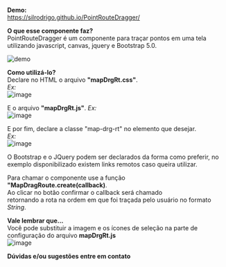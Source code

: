 **Demo:**<br>
https://silrodrigo.github.io/PointRouteDragger/ <br>

**O que esse componente faz?** <br>
PointRouteDragger é um componente para traçar pontos em uma tela utilizando javascript, canvas, jquery e Bootstrap 5.0. <br>

![demo](https://user-images.githubusercontent.com/86023272/136871486-22d814ff-a236-4324-a0ba-92b8dbb30021.gif)

**Como utilizá-lo?** <br>
Declare no HTML o arquivo **"mapDrgRt.css"**.<br>
_Ex:_ <br>
![image](https://user-images.githubusercontent.com/86023272/136872148-6e00384b-7793-4c76-ae52-138d94d9ad46.png) <br>

E o arquivo **"mapDrgRt.js"**.
_Ex:_ <br>
![image](https://user-images.githubusercontent.com/86023272/136872226-fd13e403-ce3d-4050-8cd6-7b6a7a2fed83.png)

E por fim, declare a classe "map-drg-rt" no elemento que desejar.<br>
_Ex:_ <br>
![image](https://user-images.githubusercontent.com/86023272/136872322-0c614de3-0cea-43ae-b523-723da0865c3b.png) <br>

O Bootstrap e o JQuery podem ser declarados da forma como preferir, no exemplo disponibilizado existem links remotos caso queira utilizar. <br>

Para chamar o componente use a função **"MapDragRoute.create(callback)**. <br>
Ao clicar no botão confirmar o callback será chamado <br>
retornando a rota na ordem em que foi traçada pelo usuário no formato _String_. <br>

**Vale lembrar que...**<br>
Você pode substituir a imagem e os ícones de seleção na parte de configuração do arquivo **mapDrgRt.js** <br>
![image](https://user-images.githubusercontent.com/86023272/136872783-e6ce3d6a-e9cb-4681-aa98-932a62c7c170.png)

**Dúvidas e/ou sugestões entre em contato**

